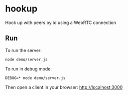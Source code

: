 # hookup
Hook up with peers by id using a WebRTC connection

## Run

To run the server:

```
node demo/server.js
```

To run in debug mode:

```
DEBUG=* node demo/server.js
```

Then open a client in your browser: [http://localhost:3000](http://localhost:3000)
